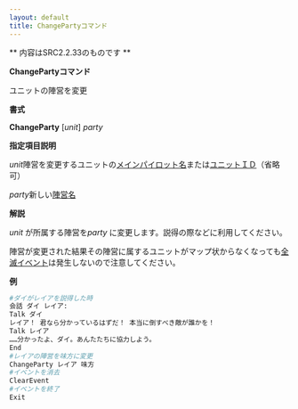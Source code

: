 ```yaml
---
layout: default
title: ChangePartyコマンド
---
```

** 内容はSRC2.2.33のものです **

**ChangePartyコマンド**

ユニットの陣営を変更

**書式**

**ChangeParty** [*unit*] *party*

**指定項目説明**

*unit*陣営を変更するユニットの[メインパイロット名](メインパイロット名.md)または[ユニットＩＤ](ユニットＩＤ.md)（省略可）

*party*新しい[陣営名](陣営名.md)

**解説**

*unit* が所属する陣営を*party* に変更します。説得の際などに利用してください。

陣営が変更された結果その陣営に属するユニットがマップ状からなくなっても[全滅イベント](全滅イベント.md)は発生しないので注意してください。

**例**
```sh
#ダイがレイアを説得した時
会話 ダイ レイア:
Talk ダイ
レイア！ 君なら分かっているはずだ！ 本当に倒すべき敵が誰かを！
Talk レイア
……分かったよ、ダイ。あんたたちに協力しよう。
End
#レイアの陣営を味方に変更
ChangeParty レイア 味方
#イベントを消去
ClearEvent
#イベントを終了
Exit
```


